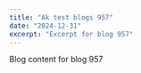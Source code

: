 ```yaml
---
title: "Ak test blogs 957"
date: "2024-12-31"
excerpt: "Excerpt for blog 957"
---
```


Blog content for blog 957
